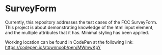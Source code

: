 # SurveyForm

Currently, this repository addresses the test cases of the FCC SurveyForm. This project is about demonstrating
knowledge of the html input element, and the multiple attributes that it has. Minimal styling has been applied.

Working location can be found in CodePen at the following link:<br>
https://codepen.io/atownnoob/pen/MWmwKpY
